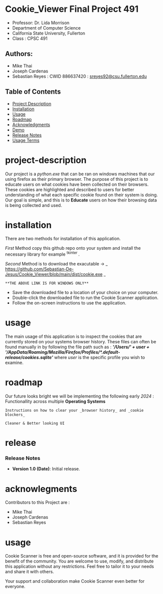 # Cookie_Viewer Final Project 491
- Professor: Dr. Lida Morrison
- Department of Computer Science 
- California State University, Fullerton
- Class : CPSC 491

## Authors: 
- Mike Thai
- Joseph Cardenas
- Sebastian Reyes : CWID 886637420 : sreyes92@csu.fullerton.edu

## Table of Contents

- [Project Description](#project-description)
- [Installation](#installation)
- [Usage](#usage)
- [Roadmap](#roadmap)
- [Acknowledgments](#acknowledgments)
- [Demo](#demo)
- [Release Notes](#release)
- [Usage Terms](#usage)
# project-description
Our project is a _python.exe_ that can be ran on windows machines that our using firefox as their primary browser. The purpose of this project is to educate users on what cookies have been collected on their browsers. These cookies are highlighted and described to users for better understanding of what each specific cookie found on their system is doing. Our goal is simple, and this is to **Educate** users on how their browsing data is being collected and used. 

# installation
There are two methods for installation of this application.

_First_ Method copy this github repo onto your system and install the necessary library for example <sup> tkinter </sup>.

_Second_ Method is to download the exacutable -> _ https://github.com/Sebastian-De-Jesus/Cookie_Viewer/blob/main/dist/cookie.exe _

    **THE ABOVE LINK IS FOR WINDOWS ONLY**
- Save the downloaded file to a location of your choice on your computer.
- Double-click the downloaded file to run the Cookie Scanner application.
- Follow the on-screen instructions to use the application.
    

# usage
The main usage of this application is to inspect the cookies that are currently stored on your systems browser history. These files can often be found manually in by following the file path such as : **_'/Users/' + user + '/AppData/Roaming/Mozilla/Firefox/Profiles/*.default-release/cookies.sqlite'_** where _user_ is the specific profile you wish to examine.

# roadmap
Our future looks bright we will be implementing the following early _2024_ : 
    Functionallity across multiple **Operating Systems** 

    Instructions on how to clear your _browser history_ and _cookie blockers_
    
    Cleaner & Better looking UI

# release
### Release Notes

- **Version 1.0 (Date)**: Initial release.

# acknowlegments 
Contributors to this Project are : 
- Mike Thai
- Joseph Cardenas
- Sebastian Reyes

# usage

Cookie Scanner is free and open-source software, and it is provided for the benefit of the community. You are welcome to use, modify, and distribute this application without any restrictions. Feel free to tailor it to your needs and share it with others.

Your support and collaboration make Cookie Scanner even better for everyone.

